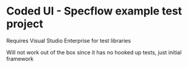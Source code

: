 # Coded UI - Specflow example test project

Requires Visual Studio Enterprise for test libraries

Will not work out of the box since it has no hooked up tests, just initial framework